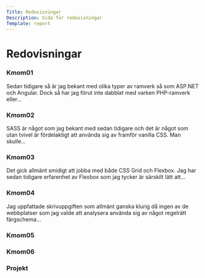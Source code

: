 ```yaml
---
Title: Redovisningar
Description: Sida för redovisningar
Template: report
---
```


<div class="kmom-box title">
<h1>Redovisningar</h1>
</div>

<div class="kmom-box" onclick="window.location='report/kmom01';">
<h3>Kmom01</h3>
Sedan tidigare så är jag bekant med olika typer av ramverk så som ASP.NET och Angular. Dock så har jag förut inte dabblat med varken PHP-ramverk eller...
</div>

<div class="kmom-box" onclick="window.location='report/kmom02';">
<h3>Kmom02</h3>
SASS är något som jag bekant med sedan tidigare och det är något som utan tvivel är fördelaktigt att använda sig av framför vanilla CSS. Man skulle...
</div>

<div class="kmom-box" onclick="window.location='report/kmom03';">
<h3>Kmom03</h3>
Det gick allmänt smidigt att jobba med både CSS Grid och Flexbox. Jag har sedan tidigare erfarenhet av Flexbox som jag tycker är särskilt lätt att...
</div>

<div class="kmom-box" onclick="window.location='report/kmom04';">
<h3>Kmom04</h3>
Jag uppfattade skrivuppgiften som allmänt ganska klurig då ingen av de webbplatser som jag valde att analysera använda sig av något regelrätt färgschema...
</div>

<div class="kmom-box">
<h3>Kmom05</h3>
</div>

<div class="kmom-box">
<h3>Kmom06</h3>
</div>

<div class="kmom-box project">
<h3>Projekt</h3>
</div>